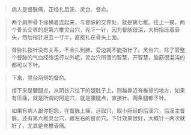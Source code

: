 > 病人是督脉痛，正经扎后溪、灵台、督俞。

> 两个肩胛骨下缘横着连起来，与督脉的交界处，就是第七椎。往上一摸，两个骨头交界的是第六椎灵台穴，先下一针，因为督脉很深，大拇指压着骨头，然后指针进去一寸半，直接扎在骨头上面。

> 督脉扎指针没有关系，不会扎到肺，旁边就不能指针了。灵台穴，除了管整个督脉的气血经络运行以外呢，灵台穴所谓的智慧，开智慧，脑筋很混沌的都可以下针。

> 下来，灵台两侧的督俞。

> 接下来是腰腿点，从阴谷穴往下的腿肚子上，则越靠近脊椎骨的地方，如果有压痛，就是所谓的阿是穴，就是腰腿点，直接针。两条腿都下针。

> 如果有病人跟你抱怨，在督脉上痛，远取穴，取小肠经的后溪穴，后溪主督脉。还有第六椎灵台穴，跟左右的督俞穴。下针效果很好，大概针一两次就好了，尤其是脊椎骨痛。